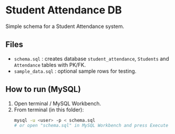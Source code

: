 # Student Attendance DB

Simple schema for a Student Attendance system.

## Files
- `schema.sql` : creates database `student_attendance`, `Students` and `Attendance` tables with PK/FK.
- `sample_data.sql` : optional sample rows for testing.

## How to run (MySQL)
1. Open terminal / MySQL Workbench.
2. From terminal (in this folder):
   ```bash
   mysql -u <user> -p < schema.sql
   # or open "schema.sql" in MySQL Workbench and press Execute

